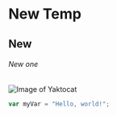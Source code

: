 # New Temp 

## New

###### New one


![Image of Yaktocat](https://octodex.github.com/images/yaktocat.png)


``` javascript
var myVar = "Hello, world!";
```
